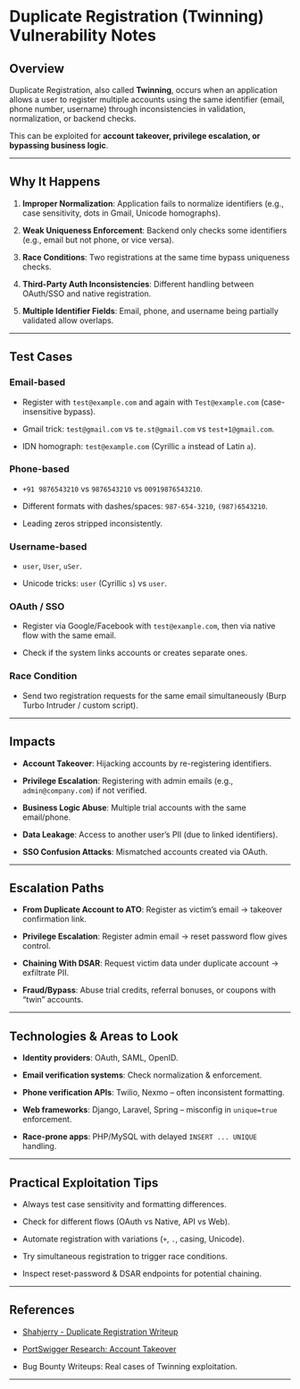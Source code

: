 # Duplicate Registration (Twinning) Vulnerability Notes

## Overview

Duplicate Registration, also called **Twinning**, occurs when an application allows a user to register multiple accounts using the same identifier (email, phone number, username) through inconsistencies in validation, normalization, or backend checks.  

This can be exploited for **account takeover, privilege escalation, or bypassing business logic**.

---
## Why It Happens

1. **Improper Normalization**: Application fails to normalize identifiers (e.g., case sensitivity, dots in Gmail, Unicode homographs).

2. **Weak Uniqueness Enforcement**: Backend only checks some identifiers (e.g., email but not phone, or vice versa).

3. **Race Conditions**: Two registrations at the same time bypass uniqueness checks.

4. **Third-Party Auth Inconsistencies**: Different handling between OAuth/SSO and native registration.

5. **Multiple Identifier Fields**: Email, phone, and username being partially validated allow overlaps.

  

---

  

## Test Cases

  

### Email-based

- Register with `test@example.com` and again with `Test@example.com` (case-insensitive bypass).

- Gmail trick: `test@gmail.com` vs `te.st@gmail.com` vs `test+1@gmail.com`.

- IDN homograph: `test@exаmple.com` (Cyrillic `а` instead of Latin `a`).

  

### Phone-based

- `+91 9876543210` vs `9876543210` vs `00919876543210`.

- Different formats with dashes/spaces: `987-654-3210`, `(987)6543210`.

- Leading zeros stripped inconsistently.

  

### Username-based

- `user`, `User`, `uSer`.

- Unicode tricks: `uѕer` (Cyrillic `ѕ`) vs `user`.

  

### OAuth / SSO

- Register via Google/Facebook with `test@example.com`, then via native flow with the same email.

- Check if the system links accounts or creates separate ones.

  

### Race Condition

- Send two registration requests for the same email simultaneously (Burp Turbo Intruder / custom script).

  

---

  

## Impacts

- **Account Takeover**: Hijacking accounts by re-registering identifiers.

- **Privilege Escalation**: Registering with admin emails (e.g., `admin@company.com`) if not verified.

- **Business Logic Abuse**: Multiple trial accounts with the same email/phone.

- **Data Leakage**: Access to another user’s PII (due to linked identifiers).

- **SSO Confusion Attacks**: Mismatched accounts created via OAuth.

  

---

  

## Escalation Paths

- **From Duplicate Account to ATO**: Register as victim’s email → takeover confirmation link.

- **Privilege Escalation**: Register admin email → reset password flow gives control.

- **Chaining With DSAR**: Request victim data under duplicate account → exfiltrate PII.

- **Fraud/Bypass**: Abuse trial credits, referral bonuses, or coupons with “twin” accounts.

  

---

  

## Technologies & Areas to Look

- **Identity providers**: OAuth, SAML, OpenID.

- **Email verification systems**: Check normalization & enforcement.

- **Phone verification APIs**: Twilio, Nexmo – often inconsistent formatting.

- **Web frameworks**: Django, Laravel, Spring – misconfig in `unique=true` enforcement.

- **Race-prone apps**: PHP/MySQL with delayed `INSERT ... UNIQUE` handling.

  

---

  

## Practical Exploitation Tips

- Always test case sensitivity and formatting differences.

- Check for different flows (OAuth vs Native, API vs Web).

- Automate registration with variations (`+`, `.`, casing, Unicode).

- Try simultaneous registration to trigger race conditions.

- Inspect reset-password & DSAR endpoints for potential chaining.

  

---

  

## References

- [Shahjerry - Duplicate Registration Writeup](https://shahjerry33.medium.com/duplicate-registration-the-twinning-twins-883dfee59eaf)

- [PortSwigger Research: Account Takeover](https://portswigger.net)

- Bug Bounty Writeups: Real cases of Twinning exploitation.

  

---